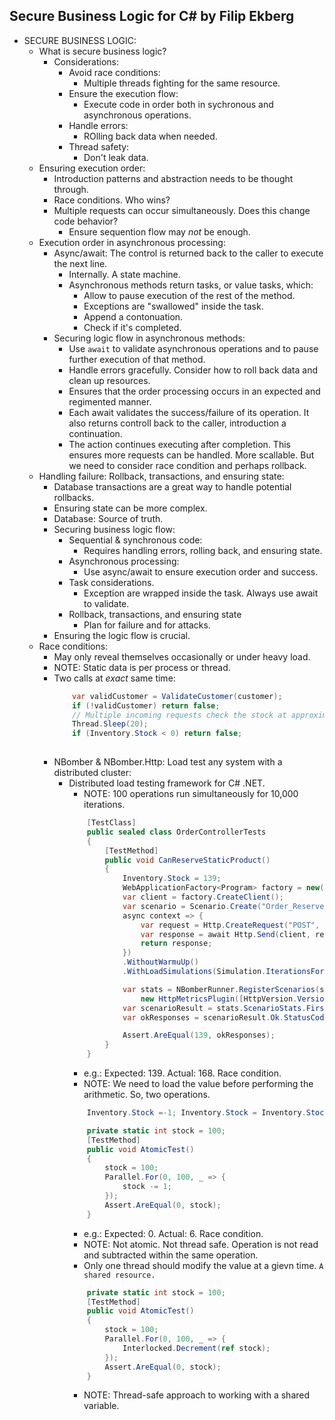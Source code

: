 ## Secure Business Logic for C# by Filip Ekberg

- SECURE BUSINESS LOGIC:
    - What is secure business logic?
        - Considerations:
            - Avoid race conditions:
                - Multiple threads fighting for the same resource.
            - Ensure the execution flow:
                - Execute code in order both in sychronous and asynchronous operations.
            - Handle errors:
                - ROlling back data when needed.
            - Thread safety:
                - Don't leak data.
    - Ensuring execution order:
        - Introduction patterns and abstraction needs to be thought through.
        - Race conditions. Who wins?
        - Multiple requests can occur simultaneously. Does this change code behavior?
            - Ensure sequention flow may *not* be enough.
    - Execution order in asynchronous processing:
        - Async/await: The control is returned back to the caller to execute the next line.
            - Internally. A state machine.
            - Asynchronous methods return tasks, or value tasks, which:
                - Allow to pause execution of the rest of the method.
                - Exceptions are "swallowed" inside the task.
                - Append a contonuation.
                - Check if it's completed.
        - Securing logic flow in asynchronous methods:
            - Use `await` to validate asynchronous operations and to pause further execution of that method.
            - Handle errors gracefully. Consider how to roll back data and clean up resources.
            - Ensures that the order processing occurs in an expected and regimented manner.
            - Each await validates the success/failure of its operation. It also returns controll back to the caller, introduction a continuation.
            - The action continues executing after completion. This ensures more requests can be handled. More scallable. But we need to consider race condition and perhaps rollback.
    - Handling failure: Rollback, transactions, and ensuring state:
        - Database transactions are a great way to handle potential rollbacks.
        - Ensuring state can be more complex.
        - Database: Source of truth.
        - Securing business logic flow:
            - Sequential & synchronous code:
                - Requires handling errors, rolling back, and ensuring state.
            - Asynchronous processing:
                - Use async/await to ensure execution order and success.
            - Task considerations.
                - Exception are wrapped inside the task. Always use await to validate.
            - Rollback, transactions, and ensuring state
                - Plan for failure and for attacks.
        - Ensuring the logic flow is crucial.
    - Race conditions:
        - May only reveal themselves occasionally or under heavy load.
        - NOTE: Static data is per process or thread.
        - Two calls at *exact* same time:
            ```cs
                var validCustomer = ValidateCustomer(customer);
                if (!validCustomer) return false;
                // Multiple incoming requests check the stock at approximately the same time.
                Thread.Sleep(20);
                if (Inventory.Stock < 0) return false;
                
            ```
        - NBomber & NBomber.Http: Load test any system with a distributed cluster:
            - Distributed load testing framework for C# .NET.
                - NOTE: 100 operations run simultaneously for 10,000 iterations.
                ```cs
                    [TestClass]
                    public sealed class OrderControllerTests
                    {
                        [TestMethod]
                        public void CanReserveStaticProduct()
                        {
                            Inventory.Stock = 139;
                            WebApplicationFactory<Program> factory = new();
                            var client = factory.CreateClient();
                            var scenario = Scenario.Create("Order_Reserve_Static_Scenario",
                            async context => {
                                var request = Http.CreateRequest("POST", $"/order/reserve/ff76975d-a558-4c7e-8e4d-062ee01b9499");
                                var response = await Http.Send(client, request);
                                return response;
                            })
                            .WithoutWarmuUp()
                            .WithLoadSimulations(Simulation.IterationsForConstant(100, 10000))

                            var stats = NBomberRunner.RegisterScenarios(scenario).WithWorkerPlugins(
                                new HttpMetricsPlugin([HttpVersion.Version1])).Run();
                            var scenarioResult = stats.ScenarioStats.First();
                            var okResponses = scenarioResult.Ok.StatusCodes.Single(s => s.StatusCode == "OK").Count;

                            Assert.AreEqual(139, okResponses);
                        }
                    }
                ```
                - e.g.: Expected: 139. Actual: 168. Race condition.
                - NOTE: We need to load the value before performing the arithmetic. So, two operations.
                ```cs
                    Inventory.Stock =-1; Inventory.Stock = Inventory.Stock - 1;
                ```
                ```cs
                    private static int stock = 100;
                    [TestMethod]
                    public void AtomicTest()
                    {
                        stock = 100;
                        Parallel.For(0, 100, _ => {
                            stock -= 1;
                        });
                        Assert.AreEqual(0, stock);
                    }
                ```
                - e.g.: Expected: 0. Actual: 6. Race condition.
                - NOTE: Not atomic. Not thread safe. Operation is not read and subtracted within the same operation.
                - Only one thread should modify the value at a gievn time. `A shared resource.`
                ```cs
                    private static int stock = 100;
                    [TestMethod]
                    public void AtomicTest()
                    {
                        stock = 100;
                        Parallel.For(0, 100, _ => {
                            Interlocked.Decrement(ref stock);
                        });
                        Assert.AreEqual(0, stock);
                    }
                ```
                - NOTE: Thread-safe approach to working with a shared variable.